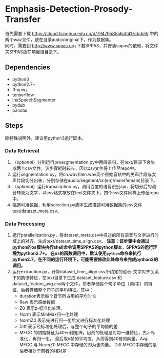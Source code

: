 # Emphasis-Detection-Prosody-Transfer
首先需要下载 https://cloud.tsinghua.edu.cn/d/7947958556a0417cbdc6/ 中的两个wav文件，放在目录audio/original下，作为数据集。  
同时，需要到 http://www.sppas.org 下载SPPAS，并安装sppas的依赖，将文件夹SPPAS放在项目根目录下。
## Dependencies
* python3
* python2.7+
* ffmpeg
* tensorflow
* inaSpeechSegmenter
* pydub
* pandas
## Steps
除特殊说明外，建议用python3运行脚本。
### Data Retrieval
1. （*optional*）分别运行presegmentation.py中两段语句，在text/目录下会生成两个csv文件。该步骤耗时较长，因此csv文件将上传至repo中。
2. 运行segmentation.py，将cn.wav和en.wav两个原始音轨中的男声片段与女声片段切分出来，分别存储在audio/segment/cn(en)/male(female)目录下。
3. （*optional*）运行transcription.py，调用百度的语音识别api，将切分后的语音转录为文字，以csv格式存放在text文件夹下。四个csv文件同样上传至repo中。
4. 挑选可用数据，利用selection.py脚本生成描述可用数据集的csv文件text/dataset_meta.csv。
### Data Processing
1. 运行parallelization.py，将dataset_meta.csv中描述的所有语音与文字进行时域上的对齐，生成text/dataset_time_align.csv。
**注意：该步骤中会通过python的os模块执行shell命令调用SPPAS的python脚本，SPPAS的运行环境为python2.7+。
在os的函数调用中，默认使用`python`命令来执行python2.7。在不同的运行环境下，可能需要修改此处命令来完成python2的调用。**
2. 运行extraction.py，计算dataset_time_align.csv所约定的语音-文字对齐关系下的韵律特征，在text目录下生成 dataset_feature.csv
和dataset_feature_avg.csv两个文件，前者存储每个句子单位（词/字）的特征，后者存储整个句子的平均特征。其中：  
    * duration表示每个音节所占用的平均时长
    * Raw 表示原始数据
    * Z0 表示z-标准化处理。
    * Norm 表示MinMax归一化处理
    * NormZ0 表示先进行归一化后又进行标准化处理
    * Diff 表示经标准化处理后，与整个句子的平均值的差
    * MFCC 的初始特征为40*n维矩阵。目前的处理是对每一维特征，先z-标准化，再归一化，
    最后取n帧的平均值，从而得到40维的向量。Avg MFCC 与 NormZ0 MFCC 中存储的即为该向量。
    Diff MFCC中存储的是后者相对于前者的相对差
